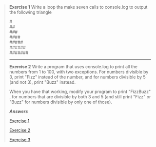 > **Exercise 1**  Write a loop tha make seven calls to console.log to output the following triangle
>
> \#\
> \##\
> \###\
> \####\
> \#####\
> \######\
> \#######
>
> ---
> 
> **Exercise 2** Write a program that uses console.log to print all the numbers from 1
to 100, with two exceptions. For numbers divisible by 3, print "Fizz"
instead of the number, and for numbers divisible by 5 (and not 3), print
"Buzz" instead.
> 
>When you have that working, modify your program to print "FizzBuzz" ,
for numbers that are divisible by both 3 and 5 (and still print "Fizz" or
"Buzz" for numbers divisible by only one of those).
>
> **_Answers_**
>
> [Exercise 1](Exercise1.js)
>
> [Exercise 2](Exercise2.js)
>
> [Exercise 3](Exercise3.js)
>
>
